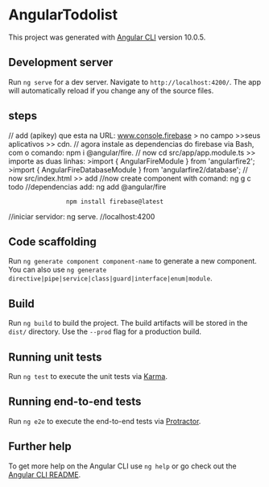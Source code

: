 # AngularTodolist

This project was generated with [Angular CLI](https://github.com/angular/angular-cli) version 10.0.5.

## Development server

Run `ng serve` for a dev server. Navigate to `http://localhost:4200/`. The app will automatically reload if you change any of the source files.

## steps
// add (apikey) que esta na URL: www.console.firebase > no campo >>seus aplicativos >> cdn.
// agora instale as dependencias do firebase via Bash, com o comando: 
                    npm i @angular/fire.
// now cd src/app/app.module.ts >> importe as duas linhas:
    >import { AngularFireModule } from 'angularfire2';
    >import { AngularFireDatabaseModule } from 'angularfire2/database';
// now src/index.html >> add <link rel="stylesheet" href="https://maxcdn.bootstrapcdn.com/bootstrap/4.0.0/css/bootstrap.min.css" integrity="sha384-Gn5384xqQ1aoWXA+058RXPxPg6fy4IWvTNh0E263XmFcJlSAwiGgFAW/dAiS6JXm" crossorigin="anonymous">
//now create component with comand: 
                    ng g c todo
//dependencias add:
                    ng add @angular/fire

                    npm install firebase@latest
//iniciar servidor:
                    ng serve. //localhost:4200

## Code scaffolding

Run `ng generate component component-name` to generate a new component. You can also use `ng generate directive|pipe|service|class|guard|interface|enum|module`.

## Build

Run `ng build` to build the project. The build artifacts will be stored in the `dist/` directory. Use the `--prod` flag for a production build.

## Running unit tests

Run `ng test` to execute the unit tests via [Karma](https://karma-runner.github.io).

## Running end-to-end tests

Run `ng e2e` to execute the end-to-end tests via [Protractor](http://www.protractortest.org/).

## Further help

To get more help on the Angular CLI use `ng help` or go check out the [Angular CLI README](https://github.com/angular/angular-cli/blob/master/README.md).
